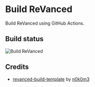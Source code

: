 # Build ReVanced

Build ReVanced using GitHub Actions.

## Build status

![Build ReVanced](https://github.com/vietanhbui2000/build-revanced/workflows/Build%20ReVanced/badge.svg)

## Credits

- [revanced-build-template](https://github.com/n0k0m3/revanced-build-template) by [n0k0m3](https://github.com/n0k0m3)
